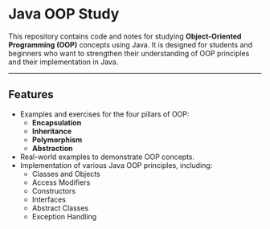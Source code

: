 # Java OOP Study 

This repository contains code and notes for studying **Object-Oriented Programming (OOP)** concepts using Java. It is designed for students and beginners who want to strengthen their understanding of OOP principles and their implementation in Java.

---

## Features

- Examples and exercises for the four pillars of OOP:
  - **Encapsulation**
  - **Inheritance**
  - **Polymorphism**
  - **Abstraction**
- Real-world examples to demonstrate OOP concepts.
- Implementation of various Java OOP principles, including:
  - Classes and Objects
  - Access Modifiers
  - Constructors
  - Interfaces
  - Abstract Classes
  - Exception Handling
